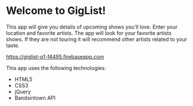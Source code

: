 # Welcome to GigList!

This app will give you details of upcoming shows you'll love. Enter your location and favorite artists. The app will look for your favorite artists shows. If they are not touring it will recommend other artists related to your taste.

https://giglist-q1-f4495.firebaseapp.com

This app uses the following technologies:

* HTML5
* CSS3
* jQuery
* Bandsintown API
